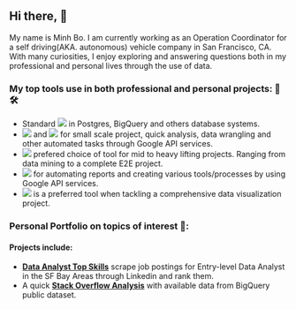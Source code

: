 ## Hi there, 👋

My name is Minh Bo. I am currently working as an Operation Coordinator for a self driving(AKA. autonomous) vehicle company in San Francisco, CA. With many curiosities, I enjoy exploring and answering questions both in my professional and personal lives through the use of data. 


### My top tools use in both professional and personal projects: 🧰🛠️
-  Standard ![](https://img.shields.io/badge/SQL-informational?style=flat&logo=postgresql&logoColor=white&color=2bbc8a) in Postgres, BigQuery and others database systems. 
- ![](https://img.shields.io/badge/Sheet-informational?style=flat&logo=google&logoColor=white&color=2bbc8a) and ![](https://img.shields.io/badge/Excel-informational?style=flat&logo=microsoft-excel&logoColor=white&color=2bbc8a) for small scale project, quick analysis, data wrangling and other automated tasks through Google API services.  
- ![](https://img.shields.io/badge/Python-informational?style=flat&logo=python&logoColor=white&color=2bbc8a) prefered choice of tool for mid to heavy lifting projects. Ranging from data mining to a complete E2E project.  
- ![](https://img.shields.io/badge/Javascript-informational?style=flat&logo=javascript&logoColor=white&color=2bbc8a) for automating reports and creating various tools/processes by using Google API services. 
- ![](https://img.shields.io/badge/Tableau-informational?style=flat&logo=tableau&logoColor=white&color=2bbc8a) is a preferred tool when tackling a comprehensive data visualization project. 

### Personal Portfolio on topics of interest 📂:
#### Projects include: 
- [**Data Analyst Top Skills**](https://github.com/mbo0000/Portfolio/tree/main/DataAnalyticTopSkills) scrape job postings for Entry-level Data Analyst in the SF Bay Areas through Linkedin and rank them.  
- A quick [**Stack Overflow Analysis**](https://github.com/mbo0000/Portfolio/tree/main/StackoverflowAnalysis) with available data from BigQuery public dataset.
